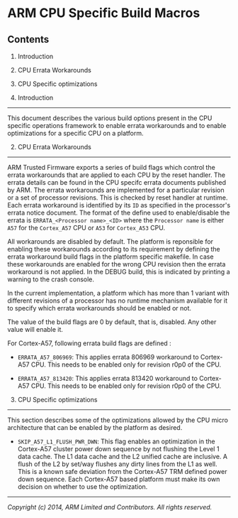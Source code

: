 ARM CPU Specific Build Macros
=============================

Contents
--------

1.  Introduction
2.  CPU Errata Workarounds
3.  CPU Specific optimizations

1.  Introduction
----------------

This document describes the various build options present in the CPU specific
operations framework to enable errata workarounds and to enable optimizations
for a specific CPU on a platform.

2.  CPU Errata Workarounds
--------------------------

ARM Trusted Firmware exports a series of build flags which control the
errata workarounds that are applied to each CPU by the reset handler. The
errata details can be found in the CPU specifc errata documents published
by ARM. The errata workarounds are implemented for a particular revision
or a set of processor revisions. This is checked by reset handler at runtime.
Each errata workaround is identified by its `ID` as specified in the processor's
errata notice document. The format of the define used to enable/disable the
errata is `ERRATA_<Processor name>_<ID>` where the `Processor name`
is either `A57` for the `Cortex_A57` CPU or `A53` for `Cortex_A53` CPU.

All workarounds are disabled by default. The platform is reponsible for
enabling these workarounds according to its requirement by defining the
errata workaround build flags in the platform specific makefile. In case
these workarounds are enabled for the wrong CPU revision then the errata
workaround is not applied. In the DEBUG build, this is indicated by
printing a warning to the crash console.

In the current implementation, a platform which has more than 1 variant
with different revisions of a processor has no runtime mechanism available
for it to specify which errata workarounds should be enabled or not.

The value of the build flags are 0 by default, that is, disabled. Any other
value will enable it.

For Cortex-A57, following errata build flags are defined :

*   `ERRATA_A57_806969`: This applies errata 806969 workaround to Cortex-A57
     CPU. This needs to be enabled only for revision r0p0 of the CPU.

*   `ERRATA_A57_813420`: This applies errata 813420 workaround to Cortex-A57
     CPU. This needs to be enabled only for revision r0p0 of the CPU.

3.  CPU Specific optimizations
------------------------------

This section describes some of the optimizations allowed by the CPU micro
architecture that can be enabled by the platform as desired.

*    `SKIP_A57_L1_FLUSH_PWR_DWN`: This flag enables an optimization in the
     Cortex-A57 cluster power down sequence by not flushing the Level 1 data
     cache. The L1 data cache and the L2 unified cache are inclusive. A flush
     of the L2 by set/way flushes any dirty lines from the L1 as well. This
     is a known safe deviation from the Cortex-A57 TRM defined power down
     sequence. Each Cortex-A57 based platform must make its own decision on
     whether to use the optimization.

- - - - - - - - - - - - - - - - - - - - - - - - - - - - - - - - - - - - - - -

_Copyright (c) 2014, ARM Limited and Contributors. All rights reserved._
